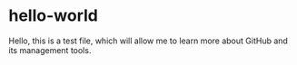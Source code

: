 # hello-world
Hello, this is a test file, which will allow me to learn more about GitHub and its management tools.
